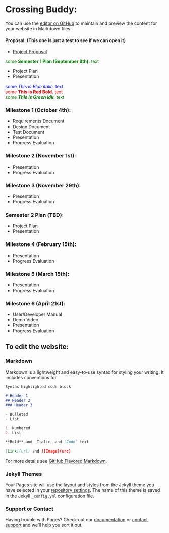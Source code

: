 # Crossing Buddy:

You can use the [editor on GitHub](https://github.com/rschwieter/CrossingBuddy/edit/gh-pages/index.md) to maintain and preview the content for your website in Markdown files.

#### Proposal: (This one is just a test to see if we can open it)
* [Project Proposal](https://docs.google.com/presentation/d/1ZuiCjqBRgZdMdqE8y38JPiSn66Kbp3qO/edit?usp=sharing&ouid=107477535328863637721&rtpof=true&sd=true) 

<span style="color:green">some **Semester 1 Plan (September 8th):** text</span>
* Project Plan  
* Presentation

<span style="color:blue">some *This is Blue italic.* text</span>  
<span style="color:red">some **This is Red Bold.** text</span>  
<span style="color:green">some ***This is Green idk.*** text</span>
### Milestone 1 (October 4th):
* Requirements Document  
* Design Document  
* Test Document  
* Presentation  
* Progress Evaluation  

### Milestone 2 (November 1st):
* Presentation  
* Progress Evaluation  

### Milestone 3 (November 29th):
* Presentation  
* Progress Evaluation  

### Semester 2 Plan (TBD):
* Project Plan 
* Presentation  

### Milestone 4 (February 15th):
* Presentation  
* Progress Evaluation

### Milestone 5 (March 15th):
* Presentation  
* Progress Evaluation

### Milestone 6 (April 21st):
* User/Developer Manual  
* Demo Video  
* Presentation  
* Progress Evaluation  

## To edit the website:

### Markdown

Markdown is a lightweight and easy-to-use syntax for styling your writing. It includes conventions for

```markdown
Syntax highlighted code block

# Header 1
## Header 2
### Header 3

- Bulleted
- List

1. Numbered
2. List

**Bold** and _Italic_ and `Code` text

[Link](url) and ![Image](src)
```

For more details see [GitHub Flavored Markdown](https://guides.github.com/features/mastering-markdown/).

### Jekyll Themes

Your Pages site will use the layout and styles from the Jekyll theme you have selected in your [repository settings](https://github.com/rschwieter/CrossingBuddy/settings/pages). The name of this theme is saved in the Jekyll `_config.yml` configuration file.

### Support or Contact

Having trouble with Pages? Check out our [documentation](https://docs.github.com/categories/github-pages-basics/) or [contact support](https://support.github.com/contact) and we’ll help you sort it out.
